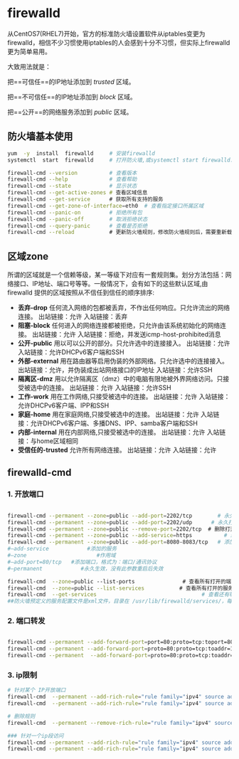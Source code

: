 # firewalld

从CentOS7(RHEL7)开始，官方的标准防火墙设置软件从iptables变更为firewalld，相信不少习惯使用iptables的人会感到十分不习惯，但实际上firewalld更为简单易用。

大致用法就是：

把==可信任==的IP地址添加到  *trusted*  区域。

把==不可信任==的IP地址添加到  *block*  区域。

把==公开==的网络服务添加到   *public*  区域。

## 防火墙基本使用

```bash
yum  -y  install  firewalld     # 安装firewalld
systemctl  start  firewalld     # 打开防火墙,或systemctl start firewalld.service

firewall-cmd --version          # 查看版本
firewall-cmd --help             # 查看帮助
firewall-cmd --state            # 显示状态
firewall-cmd --get-active-zones # 查看区域信息
firewall-cmd --get-service      # 获取所有支持的服务
firewall-cmd --get-zone-of-interface=eth0  # 查看指定接口所属区域
firewall-cmd --panic-on         # 拒绝所有包
firewall-cmd --panic-off        # 取消拒绝状态
firewall-cmd --query-panic      # 查看是否拒绝
firewall-cmd --reload           # 更新防火墙规则，修改防火墙规则后，需要重新载入
```

## 区域zone

所谓的区域就是一个信赖等级，某一等级下对应有一套规则集。划分方法包括：网络接口、IP地址、端口号等等。一般情况下，会有如下的这些默认区域,由firewalld 提供的区域按照从不信任到信任的顺序排序:

- **丢弃-drop**
  任何流入网络的包都被丢弃，不作出任何响应。只允许流出的网络连接。
  出站链接：允许
  入站链接：丢弃
- **阻塞-block**
  任何进入的网络连接都被拒绝，只允许由该系统初始化的网络连接。
  出站链接：允许
  入站链接：拒绝，并发送icmp-host-prohibited消息
- **公开-public**
  用以可以公开的部分。只允许选中的连接接入。
  出站链接：允许
  入站链接：允许DHCPv6客户端和SSH
- **外部-external**
  用在路由器等启用伪装的外部网络。只允许选中的连接接入。
  出站链接：允许，并伪装成出站网络接口的IP地址
  入站链接：允许SSH
- **隔离区-dmz**
  用以允许隔离区（dmz）中的电脑有限地被外界网络访问。只接受被选中的连接。
  出站链接：允许
  入站链接：允许SSH
- **工作-work**
  用在工作网络,只接受被选中的连接。
  出站链接：允许
  入站链接：允许DHCPv6客户端、IPP和SSH
- **家庭-home**
  用在家庭网络,只接受被选中的连接。
  出站链接：允许
  入站链接：允许DHCPv6客户端、多播DNS、IPP、samba客户端和SSH
- **内部-internal**
  用在内部网络,只接受被选中的连接。
  出站链接：允许
  入站链接：与home区域相同
- **受信任的-trusted**
  允许所有网络连接。
  出站链接：允许
  入站链接：允许

## firewalld-cmd

### 1. 开放端口

```bash

firewall-cmd --permanent --zone=public --add-port=2202/tcp        # 永久打开tcp 80端口
firewall-cmd --permanent --zone=public --add-port=2202/udp      # 永久打开udp 123端口
firewall-cmd --permanent --zone=public --remove-port=2202/tcp  # 删除打开的端口
firewall-cmd --permanent --zone=public --add-service=https          # 永久打开https服务的端口
firewall-cmd --permanent --zone=public --add-port=8080-8083/tcp   # 添加多个端口
#–add-service            #添加的服务  
#–zone                      #作用域  
#–add-port=80/tcp   #添加端口，格式为：端口/通讯协议  
#–permanent            #永久生效，没有此参数重启后失效

firewall-cmd  --zone=public --list-ports               # 查看所有打开的端口
firewall-cmd  --zone=public --list-services           # 查看所有打开的服务，也可加--permanent
firewall-cmd  --get-services                                 # 查看还有哪些服务可以打开
##防火墙预定义的服务配置文件是xml文件，目录在 /usr/lib/firewalld/services/，每个服务对应一个端口
```

### 2. 端口转发

```bash

firewall-cmd --permanent --add-forward-port=port=80:proto=tcp:toport=8080   # 将80端口的流量转发至8080
firewall-cmd --permanent --add-forward-port=proto=80:proto=tcp:toaddr=192.168.1.0.1 # 将80端口的流量转发至192.168.0.1
firewall-cmd --permanent  --add-forward-port=proto=80:proto=tcp:toaddr=192.168.0.1:toport=8080 # 将80端口的流量转发至192.168.0.1的8080端口
```

### 3. ip限制

```bash
# 针对某个 IP开放端口
firewall-cmd  --permanent --add-rich-rule="rule family="ipv4" source address="192.168.0.1" accept" 
firewall-cmd  --permanent --add-rich-rule="rule family="ipv4" source address="192.168.0.1" port protocol="tcp" port="6379" accept"

# 删除规则
firewall-cmd  --permanent --remove-rich-rule="rule family="ipv4" source address="192.168.1.51" accept" 

### 针对一个ip段访问
firewall-cmd --permanent --add-rich-rule="rule family="ipv4" source address="192.168.0.0/16" accept"
firewall-cmd --permanent --add-rich-rule="rule family="ipv4" source address="192.168.1.0/24" port protocol="tcp" port="9200" accept"
```
